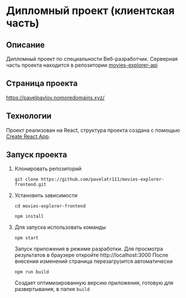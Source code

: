 # Дипломный проект (клиентская часть)

## Описание

Дипломный проект
по специальности Веб-разработчик. Серверная часть проекта находится в репозитории
[movies-explorer-api](https://github.com/pavelatr111/movies-explorer-api.git)


## Страница проекта

https://pavelpavlov.nomoredomains.xyz/


## Технологии

Проект реализован на React, структура проекта создана с помощью [Create React App](https://github.com/facebook/create-react-app).


## Запуск проекта

1. Клонировать репозиторий

    `git clone https://github.com/pavelatr111/movies-explorer-frontend.git`

2. Установить зависимости

    `cd movies-explorer-frontend`

    `npm install`

3. Для запуска использовать команды

    `npm start`

    Запуск приложения в режиме разработки.
    Для просмотра результатов в браузере откройте http://localhost:3000
    После внесения изменений страница перезагрузится автоматически

    `npm run build`

    Создает оптимизированную версию приложения, готовую для развертывания, в папке `build`

